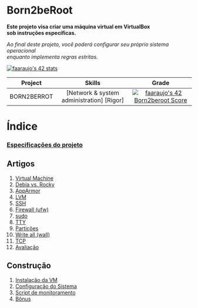 # Born2beRoot

**Este projeto visa criar uma máquina virtual em VirtualBox\
sob instruções específicas.**

*Ao final deste projeto, você poderá configurar seu próprio sistema operacional\
enquanto implementa regras estritas.*

[![faaraujo's 42 stats](https://badge42.vercel.app/api/v2/clgrr2va0002108jo3cc5foww/stats?cursusId=21&coalitionId=112)](https://github.com/JaeSeoKim/badge42)

Project | Skills | Grade |
:------:|:------:|:-----:|
BORN2BERROT | [Network & system administration] [Rigor] | [![faaraujo's 42 Born2beroot Score](https://badge42.vercel.app/api/v2/clgrr2va0002108jo3cc5foww/project/3116292)](https://github.com/JaeSeoKim/badge42)

<!-- ### *Access to the [interactive map](https://faleite.github.io/born2beroot).* -->
<!-- [<img align="center" src="./dcs/map.png" width="100%"/>](https://faleite.github.io/born2beroot) -->

# Índice
### [Especificações do projeto](https://github.com/faleite/42born2beroot/blob/main/dcs/000_subject.md)

## Artigos
1. [Virtual Machine](https://github.com/faleite/42born2beroot/blob/main/dcs/100_vm.md)
2. [Debia vs. Rocky](https://github.com/faleite/42born2beroot/blob/main/dcs/101_debian_rocky.md)
3. [AppArmor](https://github.com/faleite/42born2beroot/blob/main/dcs/102_apparmor.md)
4. [LVM](https://github.com/faleite/42born2beroot/blob/main/dcs/103_LVM.md)
5. [SSH](https://github.com/faleite/42born2beroot/blob/main/dcs/104_SSH.md)
6. [Firewall (ufw)](https://github.com/faleite/42born2beroot/blob/main/dcs/105_firewall.md)
7. [sudo](https://github.com/faleite/42born2beroot/blob/main/dcs/106_sudo.md)
8. [TTY](https://github.com/faleite/42born2beroot/blob/main/dcs/107_TTY.md)
9. [Partições](https://github.com/faleite/42born2beroot/blob/main/dcs/108_particoes.md)
10. [Write all (wall)](https://github.com/faleite/42born2beroot/blob/main/dcs/110_wall.md)
11. [TCP](https://github.com/faleite/42born2beroot/blob/main/dcs/111_TCP.md)
12. [Avaliação](https://github.com/faleite/42born2beroot/blob/main/dcs/113_avaliacao.md)

## Construção
1. [Instalação da VM](https://github.com/faleite/42born2beroot/blob/main/dcs/200_vm_install.md)
2. [Configuração do Sistema](https://github.com/faleite/42born2beroot/blob/main/dcs/201_config.md)
3. [Script de monitoramento](https://github.com/faleite/42born2beroot/blob/main/dcs/202_script.md)
3. [Bônus](https://github.com/faleite/42born2beroot/blob/main/dcs/203_bonus.md)